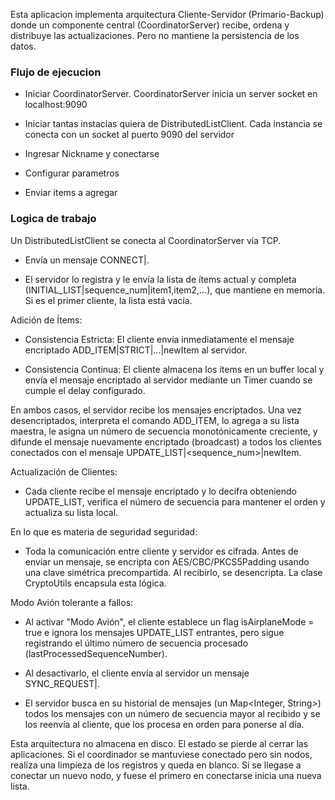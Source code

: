 Esta aplicacion implementa arquitectura Cliente-Servidor (Primario-Backup) donde un componente central (CoordinatorServer) recibe, ordena y distribuye las actualizaciones. Pero no mantiene la persistencia de los datos.

### Flujo de ejecucion 
- Iniciar CoordinatorServer. CoordinatorServer inicia un server socket en localhost:9090

- Iniciar tantas instacias quiera de DistributedListClient. Cada instancia se conecta con un socket al puerto 9090 del servidor

- Ingresar Nickname y conectarse

- Configurar parametros

- Enviar items a agregar

### Logica de trabajo

Un DistributedListClient se conecta al CoordinatorServer vía TCP.

- Envía un mensaje CONNECT|<nickname>.

- El servidor lo registra y le envía la lista de ítems actual y completa (INITIAL_LIST|sequence_num|item1,item2,...), que mantiene en memoria. Si es el primer cliente, la lista está vacía.

Adición de Ítems:

- Consistencia Estricta: El cliente envía inmediatamente el mensaje encriptado ADD_ITEM|STRICT|...|newItem al servidor.

- Consistencia Continua: El cliente almacena los ítems en un buffer local y envía el mensaje encriptado al servidor mediante un Timer cuando se cumple el delay configurado.

En ambos casos, el servidor recibe los mensajes encriptados. Una vez desencriptados, interpreta el comando ADD_ITEM, lo agrega a su lista maestra, le asigna un número de secuencia monotónicamente creciente, y difunde el mensaje nuevamente encriptado (broadcast) a todos los clientes conectados con el mensaje UPDATE_LIST|<sequence_num>|newItem.

Actualización de Clientes:

- Cada cliente recibe el mensaje encriptado y lo decifra obteniendo UPDATE_LIST, verifica el número de secuencia para mantener el orden y actualiza su lista local.

En lo que es materia de seguridad seguridad:

- Toda la comunicación entre cliente y servidor es cifrada. Antes de enviar un mensaje, se encripta con AES/CBC/PKCS5Padding usando una clave simétrica precompartida. Al recibirlo, se desencripta. La clase CryptoUtils encapsula esta lógica.

Modo Avión tolerante a fallos:

- Al activar "Modo Avión", el cliente establece un flag isAirplaneMode = true e ignora los mensajes UPDATE_LIST entrantes, pero sigue registrando el último número de secuencia procesado (lastProcessedSequenceNumber).

- Al desactivarlo, el cliente envía al servidor un mensaje SYNC_REQUEST|<lastProcessedSequenceNumber>.

- El servidor busca en su historial de mensajes (un Map<Integer, String>) todos los mensajes con un número de secuencia mayor al recibido y se los reenvía al cliente, que los procesa en orden para ponerse al día.

Esta arquitectura no almacena en disco. El estado se pierde al cerrar las aplicaciones. Si el coordinador se mantuviese conectado pero sin nodos, realiza una limpieza de los registros y queda en blanco. Si se llegase a conectar un nuevo nodo, y fuese el primero en conectarse inicia una nueva lista.